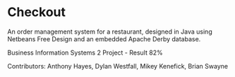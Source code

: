# Checkout
An order management system for a restaurant, designed in Java using Netbeans Free Design and an embedded Apache Derby database.

Business Information Systems 2 Project - Result 82%

Contributors: Anthony Hayes, Dylan Westfall, Mikey Kenefick, Brian Swayne
